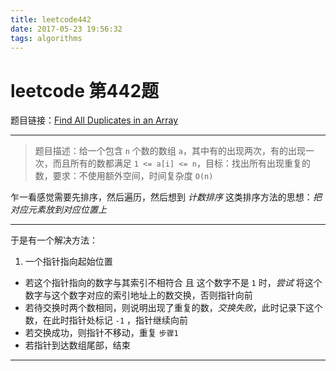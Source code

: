 ```yaml
---
title: leetcode442
date: 2017-05-23 19:56:32
tags: algorithms
---
```


leetcode 第442题
==============

题目链接：[Find All Duplicates in an Array](https://leetcode.com/problems/find-all-duplicates-in-an-array/#/description)

***

>题目描述：给一个包含 `n` 个数的数组 `a`，其中有的出现两次，有的出现一次，而且所有的数都满足 `1 <= a[i] <= n`，目标：找出所有出现重复的数，要求：不使用额外空间，时间复杂度 `O(n)`


乍一看感觉需要先排序，然后遍历，然后想到  _计数排序_ 这类排序方法的思想：_把对应元素放到对应位置上_

***
于是有一个解决方法：



1. 一个指针指向起始位置
- 若这个指针指向的数字与其索引不相符合 且 这个数字不是 `1` 时，_尝试_ 将这个数字与这个数字对应的索引地址上的数交换，否则指针向前
- 若待交换时两个数相同，则说明出现了重复的数，_交换失败_，此时记录下这个数，在此时指针处标记 `-1` ，指针继续向前
- 若交换成功，则指针不移动，重复 `步骤1`
- 若指针到达数组尾部，结束

***
